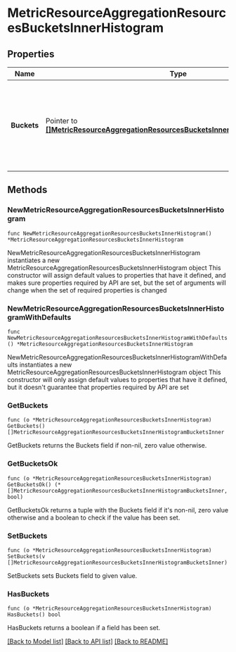 # MetricResourceAggregationResourcesBucketsInnerHistogram

## Properties

Name | Type | Description | Notes
------------ | ------------- | ------------- | -------------
**Buckets** | Pointer to [**[]MetricResourceAggregationResourcesBucketsInnerHistogramBucketsInner**](MetricResourceAggregationResourcesBucketsInnerHistogramBucketsInner.md) | Array of resource usage by interval  &gt; Note: A metric will have either a &#x60;counter&#x60; or &#x60;gauge&#x60; value  | [optional] 

## Methods

### NewMetricResourceAggregationResourcesBucketsInnerHistogram

`func NewMetricResourceAggregationResourcesBucketsInnerHistogram() *MetricResourceAggregationResourcesBucketsInnerHistogram`

NewMetricResourceAggregationResourcesBucketsInnerHistogram instantiates a new MetricResourceAggregationResourcesBucketsInnerHistogram object
This constructor will assign default values to properties that have it defined,
and makes sure properties required by API are set, but the set of arguments
will change when the set of required properties is changed

### NewMetricResourceAggregationResourcesBucketsInnerHistogramWithDefaults

`func NewMetricResourceAggregationResourcesBucketsInnerHistogramWithDefaults() *MetricResourceAggregationResourcesBucketsInnerHistogram`

NewMetricResourceAggregationResourcesBucketsInnerHistogramWithDefaults instantiates a new MetricResourceAggregationResourcesBucketsInnerHistogram object
This constructor will only assign default values to properties that have it defined,
but it doesn't guarantee that properties required by API are set

### GetBuckets

`func (o *MetricResourceAggregationResourcesBucketsInnerHistogram) GetBuckets() []MetricResourceAggregationResourcesBucketsInnerHistogramBucketsInner`

GetBuckets returns the Buckets field if non-nil, zero value otherwise.

### GetBucketsOk

`func (o *MetricResourceAggregationResourcesBucketsInnerHistogram) GetBucketsOk() (*[]MetricResourceAggregationResourcesBucketsInnerHistogramBucketsInner, bool)`

GetBucketsOk returns a tuple with the Buckets field if it's non-nil, zero value otherwise
and a boolean to check if the value has been set.

### SetBuckets

`func (o *MetricResourceAggregationResourcesBucketsInnerHistogram) SetBuckets(v []MetricResourceAggregationResourcesBucketsInnerHistogramBucketsInner)`

SetBuckets sets Buckets field to given value.

### HasBuckets

`func (o *MetricResourceAggregationResourcesBucketsInnerHistogram) HasBuckets() bool`

HasBuckets returns a boolean if a field has been set.


[[Back to Model list]](../README.md#documentation-for-models) [[Back to API list]](../README.md#documentation-for-api-endpoints) [[Back to README]](../README.md)



